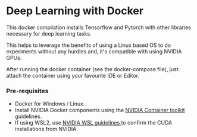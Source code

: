 # Deep Learning with Docker

This docker compilation installs Tensorflow and Pytorch with other libraries necessary for deep learning tasks.

This helps to leverage the benefits of using a Linux based OS to do experiments without any hurdles and, it's compatible with using NVIDIA GPUs.

After running the docker container (see the docker-compose file), just attach the container using your favourite IDE or Editor.

### Pre-requisites

* Docker for Windows / Linux.
* Install NVIDIA Docker components using the [NVIDIA Container toolkit](https://docs.nvidia.com/datacenter/cloud-native/container-toolkit/install-guide.html) guidelines.
* If using WSL2, use [NVIDIA WSL guidelines ](https://docs.nvidia.com/cuda/wsl-user-guide/index.html#ch02-sub03-installing-wsl2`) to confirm the CUDA installations from NVIDIA.
